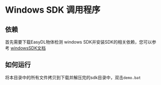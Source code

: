 # Windows SDK 调用程序

## 依赖

首先需要下载EasyDL物体检测 windows SDK并安装SDK的相关依赖，您可以参考
[windowsSDK文档](https://ai.baidu.com/docs#/EasyDL-VIS-SDK-Windows/top)

## 如何运行

将本目录中的所有文件拷贝到下载并解压完的sdk目录中，双击```demo.bat```
